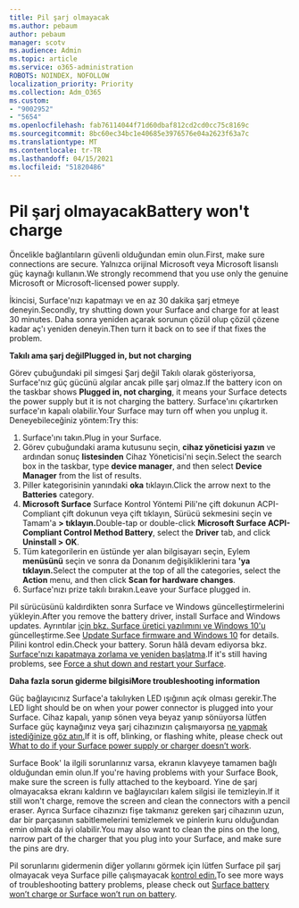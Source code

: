 ```yaml
---
title: Pil şarj olmayacak
ms.author: pebaum
author: pebaum
manager: scotv
ms.audience: Admin
ms.topic: article
ms.service: o365-administration
ROBOTS: NOINDEX, NOFOLLOW
localization_priority: Priority
ms.collection: Adm_O365
ms.custom:
- "9002952"
- "5654"
ms.openlocfilehash: fab76114044f71d60dbaf812cd2cd0cc75c8169c
ms.sourcegitcommit: 8bc60ec34bc1e40685e3976576e04a2623f63a7c
ms.translationtype: MT
ms.contentlocale: tr-TR
ms.lasthandoff: 04/15/2021
ms.locfileid: "51820486"
---
```

# <a name="battery-wont-charge"></a><span data-ttu-id="50da8-102">Pil şarj olmayacak</span><span class="sxs-lookup"><span data-stu-id="50da8-102">Battery won't charge</span></span>

<span data-ttu-id="50da8-103">Öncelikle bağlantıların güvenli olduğundan emin olun.</span><span class="sxs-lookup"><span data-stu-id="50da8-103">First, make sure connections are secure.</span></span> <span data-ttu-id="50da8-104">Yalnızca orijinal Microsoft veya Microsoft lisanslı güç kaynağı kullanın.</span><span class="sxs-lookup"><span data-stu-id="50da8-104">We strongly recommend that you use only the genuine Microsoft or Microsoft-licensed power supply.</span></span>

<span data-ttu-id="50da8-105">İkincisi, Surface'nızı kapatmayı ve en az 30 dakika şarj etmeye deneyin.</span><span class="sxs-lookup"><span data-stu-id="50da8-105">Secondly, try shutting down your Surface and charge for at least 30 minutes.</span></span> <span data-ttu-id="50da8-106">Daha sonra yeniden açarak sorunun çözül olup çözül çözene kadar aç'ı yeniden deneyin.</span><span class="sxs-lookup"><span data-stu-id="50da8-106">Then turn it back on to see if that fixes the problem.</span></span>

<span data-ttu-id="50da8-107">**Takılı ama şarj değil**</span><span class="sxs-lookup"><span data-stu-id="50da8-107">**Plugged in, but not charging**</span></span>

<span data-ttu-id="50da8-108">Görev çubuğundaki pil simgesi Şarj değil Takılı olarak gösteriyorsa, Surface'nız güç gücünü algılar ancak pille şarj olmaz.</span><span class="sxs-lookup"><span data-stu-id="50da8-108">If the battery icon on the taskbar shows **Plugged in, not charging**, it means your Surface detects the power supply but it is not charging the battery.</span></span> <span data-ttu-id="50da8-109">Surface'ını çıkartırken surface'ın kapalı olabilir.</span><span class="sxs-lookup"><span data-stu-id="50da8-109">Your Surface may turn off when you unplug it.</span></span> <span data-ttu-id="50da8-110">Deneyebileceğiniz yöntem:</span><span class="sxs-lookup"><span data-stu-id="50da8-110">Try this:</span></span>

1. <span data-ttu-id="50da8-111">Surface'ını takın.</span><span class="sxs-lookup"><span data-stu-id="50da8-111">Plug in your Surface.</span></span>
2. <span data-ttu-id="50da8-112">Görev çubuğundaki arama kutusunu seçin, **cihaz yöneticisi yazın** ve ardından sonuç **listesinden** Cihaz Yöneticisi'ni seçin.</span><span class="sxs-lookup"><span data-stu-id="50da8-112">Select the search box in the taskbar, type **device manager**, and then select **Device Manager** from the list of results.</span></span>
3. <span data-ttu-id="50da8-113">Piller kategorisinin yanındaki **oka** tıklayın.</span><span class="sxs-lookup"><span data-stu-id="50da8-113">Click the arrow next to the **Batteries** category.</span></span>
4. <span data-ttu-id="50da8-114">**Microsoft Surface** Surface Kontrol Yöntemi Pili'ne çift dokunun ACPI-Compliant  çift dokunun veya çift tıklayın, Sürücü sekmesini seçin ve Tamam'a **> tıklayın.**</span><span class="sxs-lookup"><span data-stu-id="50da8-114">Double-tap or double-click **Microsoft Surface ACPI-Compliant Control Method Battery**, select the **Driver** tab, and click **Uninstall > OK**.</span></span>
5. <span data-ttu-id="50da8-115">Tüm kategorilerin en üstünde yer alan bilgisayarı seçin, Eylem **menüsünü** seçin ve sonra da Donanım değişikliklerini tara **'ya tıklayın.**</span><span class="sxs-lookup"><span data-stu-id="50da8-115">Select the computer at the top of all the categories, select the **Action** menu, and then click **Scan for hardware changes**.</span></span>
6. <span data-ttu-id="50da8-116">Surface'nızı prize takılı bırakın.</span><span class="sxs-lookup"><span data-stu-id="50da8-116">Leave your Surface plugged in.</span></span>

<span data-ttu-id="50da8-117">Pil sürücüsünü kaldırdikten sonra Surface ve Windows güncelleştirmelerini yükleyin.</span><span class="sxs-lookup"><span data-stu-id="50da8-117">After you remove the battery driver, install Surface and Windows updates.</span></span> <span data-ttu-id="50da8-118">Ayrıntılar [için bkz. Surface üretici yazılımını ve Windows 10'u](https://support.microsoft.com/help/4023505) güncelleştirme.</span><span class="sxs-lookup"><span data-stu-id="50da8-118">See [Update Surface firmware and Windows 10](https://support.microsoft.com/help/4023505) for details.</span></span> <span data-ttu-id="50da8-119">Pilini kontrol edin.</span><span class="sxs-lookup"><span data-stu-id="50da8-119">Check your battery.</span></span> <span data-ttu-id="50da8-120">Sorun hâlâ devam ediyorsa bkz. [Surface'nızı kapatmaya zorlama ve yeniden başlatma](https://support.microsoft.com/help/4036280/surface-force-a-shut-down-and-restart-your-surface).</span><span class="sxs-lookup"><span data-stu-id="50da8-120">If it's still having problems, see [Force a shut down and restart your Surface](https://support.microsoft.com/help/4036280/surface-force-a-shut-down-and-restart-your-surface).</span></span>

<span data-ttu-id="50da8-121">**Daha fazla sorun giderme bilgisi**</span><span class="sxs-lookup"><span data-stu-id="50da8-121">**More troubleshooting information**</span></span>

<span data-ttu-id="50da8-122">Güç bağlayıcınız Surface'a takılıyken LED ışığının açık olması gerekir.</span><span class="sxs-lookup"><span data-stu-id="50da8-122">The LED light should be on when your power connector is plugged into your Surface.</span></span> <span data-ttu-id="50da8-123">Cihaz kapalı, yanıp sönen veya beyaz yanıp sönüyorsa lütfen Surface güç kaynağınız veya şarj cihazınızın çalışmaıyorsa [ne yapmak istediğinize göz atın.](https://support.microsoft.com/help/4484763/surface-fix-issues-with-your-power-supply)</span><span class="sxs-lookup"><span data-stu-id="50da8-123">If it is off, blinking, or flashing white, please check out [What to do if your Surface power supply or charger doesn’t work](https://support.microsoft.com/help/4484763/surface-fix-issues-with-your-power-supply).</span></span> 

<span data-ttu-id="50da8-124">Surface Book' la ilgili sorunlarınız varsa, ekranın klavyeye tamamen bağlı olduğundan emin olun.</span><span class="sxs-lookup"><span data-stu-id="50da8-124">If you're having problems with your Surface Book, make sure the screen is fully attached to the keyboard.</span></span> <span data-ttu-id="50da8-125">Yine de şarj olmayacaksa ekranı kaldırın ve bağlayıcıları kalem silgisi ile temizleyin.</span><span class="sxs-lookup"><span data-stu-id="50da8-125">If it still won't charge, remove the screen and clean the connectors with a pencil eraser.</span></span> <span data-ttu-id="50da8-126">Ayrıca Surface cihazınızı fişe takmanız gereken şarj cihazının uzun, dar bir parçasının sabitlemelerini temizlemek ve pinlerin kuru olduğundan emin olmak da iyi olabilir.</span><span class="sxs-lookup"><span data-stu-id="50da8-126">You may also want to clean the pins on the long, narrow part of the charger that you plug into your Surface, and make sure the pins are dry.</span></span>

<span data-ttu-id="50da8-127">Pil sorunlarını gidermenin diğer yollarını görmek için lütfen Surface pil şarj olmayacak veya Surface pille çalışmayacak [kontrol edin.](https://support.microsoft.com/help/4023536/surface-surface-battery-wont-charge)</span><span class="sxs-lookup"><span data-stu-id="50da8-127">To see more ways of troubleshooting battery problems, please check out [Surface battery won’t charge or Surface won’t run on battery](https://support.microsoft.com/help/4023536/surface-surface-battery-wont-charge).</span></span>

